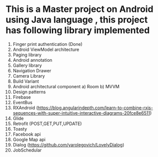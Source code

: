 # This is a Master project on Android using Java language , this project has following library implemented

1. Finger print authentication (Done)
2. Android ViewModel architecture
3. Paging library
4. Android annotation
5. Gallery library
6. Navigation Drawer
7. Camera Library
8. Build Variant 
9. Android architectural component
  a) Room
  b) MVVM
10. Design patterns
11. Firebase
12. EventBus
13. RXAndroid (https://blog.angularindepth.com/learn-to-combine-rxjs-sequences-with-super-intuitive-interactive-diagrams-20fce8e6511)
14. Glide
15. Retrofit (POST,GET,PUT,UPDATE)
16. Toasty
17. Facebook api
18. Google Map api
19. Dialog (https://github.com/yarolegovich/LovelyDialog)
20. JobSchedular

